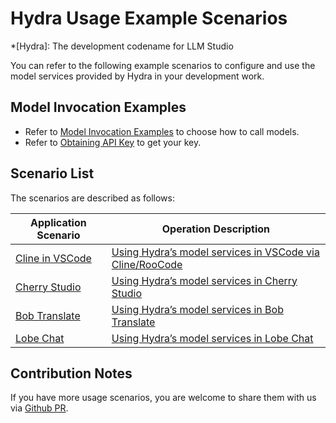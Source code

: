 # Hydra Usage Example Scenarios

*[Hydra]: The development codename for LLM Studio

You can refer to the following example scenarios to configure and use the model services provided by Hydra in your development work.

## Model Invocation Examples

- Refer to [Model Invocation Examples](../api-call.md) to choose how to call models.
- Refer to [Obtaining API Key](../apikey.md) to get your key.

## Scenario List

The scenarios are described as follows:

| Application Scenario | Operation Description |
| --- | ---- |
| [Cline in VSCode](https://github.com/cline/cline) | [Using Hydra’s model services in VSCode via Cline/RooCode](./cline-in-vscode.md) |
| [Cherry Studio](https://cherry-ai.com) | [Using Hydra’s model services in Cherry Studio](./cherry-studio.md) |
| [Bob Translate](https://bobtranslate.com) | [Using Hydra’s model services in Bob Translate](./bob-translate.md) |
| [Lobe Chat](https://github.com/lobehub/lobe-chat) | [Using Hydra’s model services in Lobe Chat](./lobe-chat.md) |

## Contribution Notes

If you have more usage scenarios, you are welcome to share them with us via [Github PR](https://github.com/d-run/drun-docs).
